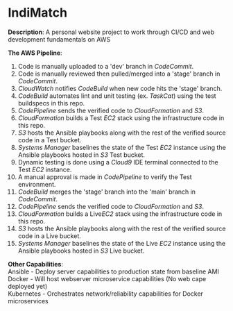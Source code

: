 # IndiMatch  
**Description**: A personal website project to work through CI/CD and web development fundamentals on AWS  

**The AWS Pipeline**:  
 1. Code is manually uploaded to a 'dev' branch in *CodeCommit*.  
 2. Code is manually reviewed then pulled/merged into a 'stage' branch in *CodeCommit*.  
 3. *CloudWatch* notifies *CodeBuild* when new code hits the 'stage' branch.  
 4. *CodeBuild* automates lint and unit testing (ex. *TaskCat*) using the test buildspecs in this repo.  
 5. *CodePipeline* sends the verified code to *CloudFormation* and *S3*.  
 6. *CloudFormation* builds a Test *EC2* stack using the infrastructure code in this repo.  
 7. *S3* hosts the Ansible playbooks along with the rest of the verified source code in a Test bucket.  
 8. *Systems Manager* baselines the state of the Test *EC2* instance using the Ansible playbooks hosted in *S3* Test bucket.  
 9. Dynamic testing is done using a *Cloud9* IDE terminal connected to the Test *EC2* instance.  
 10. A manual approval is made in *CodePipeline* to verify the Test environment.  
 11. *CodeBuild* merges the 'stage' branch into the 'main' branch in *CodeCommit*.  
 12.  *CodePipeline* sends the verified code to *CloudFormation* and *S3*.  
 13. *CloudFormation* builds a Live*EC2* stack using the infrastructure code in this repo.  
 14. *S3* hosts the Ansible playbooks along with the rest of the verified source code in a Live bucket.  
 15. *Systems Manager* baselines the state of the Live *EC2* instance using the Ansible playbooks hosted in *S3* Live bucket.  

**Other Capabilities**:  
Ansible - Deploy server capabilities to production state from baseline AMI  
Docker - Will host webserver microservice capabilities (No web cape deployed yet)  
Kubernetes - Orchestrates network/reliability capabilities for Docker microservices  
